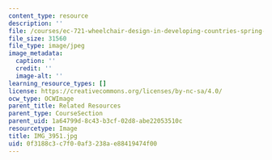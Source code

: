 ```yaml
---
content_type: resource
description: ''
file: /courses/ec-721-wheelchair-design-in-developing-countries-spring-2009/0f3188c3c7f00af3238ae88419474f00_IMG_3951.jpg
file_size: 31560
file_type: image/jpeg
image_metadata:
  caption: ''
  credit: ''
  image-alt: ''
learning_resource_types: []
license: https://creativecommons.org/licenses/by-nc-sa/4.0/
ocw_type: OCWImage
parent_title: Related Resources
parent_type: CourseSection
parent_uid: 1a64799d-8c43-b3cf-02d8-abe22053510c
resourcetype: Image
title: IMG_3951.jpg
uid: 0f3188c3-c7f0-0af3-238a-e88419474f00
---
```

